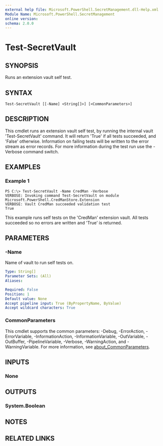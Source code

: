 ```yaml
---
external help file: Microsoft.PowerShell.SecretManagement.dll-Help.xml
Module Name: Microsoft.PowerShell.SecretManagement
online version:
schema: 2.0.0
---
```


# Test-SecretVault

## SYNOPSIS
Runs an extension vault self test.

## SYNTAX

```
Test-SecretVault [[-Name] <String[]>] [<CommonParameters>]
```

## DESCRIPTION
This cmdlet runs an extension vault self test, by running the internal vault 'Test-SecretVault' command.
It will return 'True' if all tests succeeded, and 'False' otherwise.
Information on failing tests will be written to the error stream as error records.
For more information during the test run use the -Verbose command switch.

## EXAMPLES

### Example 1
```
PS C:\> Test-SecretVault -Name CredMan -Verbose
VERBOSE: Invoking command Test-SecretVault on module Microsoft.PowerShell.CredManStore.Extension
VERBOSE: Vault CredMan succeeded validation test
True
```

This example runs self tests on the 'CredMan' extension vault.
All tests succeeded so no errors are written and 'True' is returned.

## PARAMETERS

### -Name
Name of vault to run self tests on.

```yaml
Type: String[]
Parameter Sets: (All)
Aliases:

Required: False
Position: 1
Default value: None
Accept pipeline input: True (ByPropertyName, ByValue)
Accept wildcard characters: True
```

### CommonParameters
This cmdlet supports the common parameters: -Debug, -ErrorAction, -ErrorVariable, -InformationAction, -InformationVariable, -OutVariable, -OutBuffer, -PipelineVariable, -Verbose, -WarningAction, and -WarningVariable. For more information, see [about_CommonParameters](http://go.microsoft.com/fwlink/?LinkID=113216).

## INPUTS

### None
## OUTPUTS

### System.Boolean
## NOTES

## RELATED LINKS
